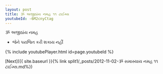 ```yaml
---
layout: post
title: ૐ અજીઠાંય નમહ ૧૧ ટાઈમ્સ
youtubeId: -6M2cnyCtag
---
```

 
 
 ૐ અજીઠાંય નમહ  
 
 -  જેને પરાજિત કરી શકાય નહીં 
 
  
 
  
 
 
 
 
 
 


{% include youtubePlayer.html id=page.youtubeId %}
 
[Next]({{ site.baseurl }}{% link  split1/_posts/2012-11-02-ૐ સમાસ્યાય નમહ ૧૧ ટાઈમ્સ.md%})
 

